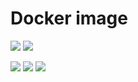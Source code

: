 # Docker image

[![](https://img.shields.io/badge/Docker%20Hub--blue)](https://hub.docker.com/r/ksurl/buildtest) [![](https://img.shields.io/badge/GitHub%20Container%20Registry--yellow)](https://github.com/users/ksurl/packages/container/package/buildtest)


[![](https://img.shields.io/github/v/tag/ksurl/docker-buildtest?label=image%20version&logo=docker)](https://hub.docker.com/r/ksurl/buildtest) [![](https://img.shields.io/docker/image-size/ksurl/buildtest/latest?color=lightgrey&logo=Docker)]() [![](https://img.shields.io/github/workflow/status/ksurl/docker-buildtest/Build?label=build&logo=Docker)](https://github.com/ksurl/docker-buildtest/actions?query=workflow%3Abuild)
